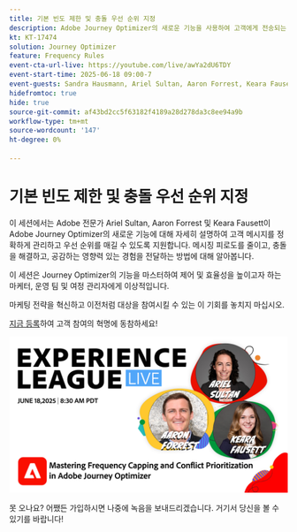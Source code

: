 ```yaml
---
title: 기본 빈도 제한 및 충돌 우선 순위 지정
description: Adobe Journey Optimizer의 새로운 기능을 사용하여 고객에게 전송되는 가장 중요한 메시지를 관리하고 우선 순위를 매기는 방법에 대해 알아봅니다.
kt: KT-17474
solution: Journey Optimizer
feature: Frequency Rules
event-cta-url-live: https://youtube.com/live/awYa2dU6TDY
event-start-time: 2025-06-18 09:00-7
event-guests: Sandra Hausmann, Ariel Sultan, Aaron Forrest, Keara Fausett
hidefromtoc: true
hide: true
source-git-commit: af43bd2cc5f63182f4189a28d278da3c8ee94a9b
workflow-type: tm+mt
source-wordcount: '147'
ht-degree: 0%

---
```


# 기본 빈도 제한 및 충돌 우선 순위 지정

이 세션에서는 Adobe 전문가 Ariel Sultan, Aaron Forrest 및 Keara Fausett이 Adobe Journey Optimizer의 새로운 기능에 대해 자세히 설명하여 고객 메시지를 정확하게 관리하고 우선 순위를 매길 수 있도록 지원합니다. 메시징 피로도를 줄이고, 충돌을 해결하고, 공감하는 영향력 있는 경험을 전달하는 방법에 대해 알아봅니다.

이 세션은 Journey Optimizer의 기능을 마스터하여 제어 및 효율성을 높이고자 하는 마케터, 운영 팀 및 여정 관리자에게 이상적입니다.

마케팅 전략을 혁신하고 이전처럼 대상을 참여시킬 수 있는 이 기회를 놓치지 마십시오.

[지금 등록](https://engage.adobe.com/ExpLeagueLive-250618.html)하여 고객 참여의 혁명에 동참하세요!

![웹 배너](/help/experience-league-live/episodes/assets/exl-live-web-banner-20250618.png)

못 오나요? 어쨌든 가입하시면 나중에 녹음을 보내드리겠습니다. 거기서 당신을 볼 수 있기를 바랍니다!